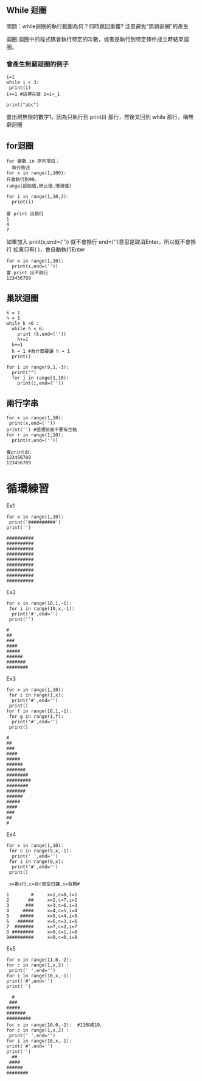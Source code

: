 ## While 迴圈
問題：while迴圈的執行範圍為何？何時跳回重覆? 注意避免"無窮迴圈"的產生

迴圈:迴圈中的程式碼會執行特定的次數，或者是執行到特定條件成立時結束迴圈。
### 會產生無窮迴圈的例子
```
i=1
while i < 3:
 print(i)
i+=1 #這裡在做 i=i+_1

print("abc")
```
會出現無限的數字1，因為只執行到 print(i) 那行，然後又回到 while 那行，稱無窮迴圈

## for迴圈
```
for 變數 in 序列項目：
  執行敘述
for x in range(1,100):
只會執行到99。
range(起始值,終止值,增減值)
```
```
for i in range(1,10,3):
  print(i)
  
會 print 出換行
1
4
7
```
如果加入 print(x,end=('')) 就不會換行
end=('')意思是取消Enter，所以就不會換行
如果只有( )，會自動執行Enter
```
for x in range(1,10):
  print(x,end=(''))
會 print 出不換行 
123456789
```
## 巢狀迴圈
```
k = 1
h = 1
while k <6 :
  while h < 6:
    print (k,end=(''))
    h+=1
  k+=1
  h = 1 #為什麼要讓 h = 1
  print()
```
```
for i in range(9,1,-3):
  print("")
  for j in range(1,10):
    print(i,end=(''))
```

## 兩行字串
```
for x in range(1,10):
 print(x,end=(''))
print('') #這裡前面不要有空格
for r in range(1,10):
  print(r,end=(''))
  
會print出:
123456789
123456789
```
# 循環練習
Ex1
```
for x in range(1,10):
 print('##########')
print('') 

##########
##########
##########
##########
##########
##########
##########
##########
##########
```
Ex2
```
for x in range(10,1,-1): 
 for i in range(10,x,-1):
  print('#',end='')
 print('')
 
#
##
###
####
#####
######
#######
########
```
Ex3
```
for x in range(1,10):
 for i in range(1,x):
  print('#',end='')
 print()
for f in range(10,1,-1):
 for g in range(1,f):
  print('#',end='')
 print()

#
##
###
####
#####
######
#######
########
#########
########
#######
######
#####
####
###
##
#
```
Ex4
```
for x in range(1,10):  
 for c in range(9,x,-1): 
  print(' ',end='')
 for i in range(0,x): 
  print('#',end='')
 print()
 
 x=第x行,c=有c個空白鍵,i=有顆#
 
1        #     x=1,c=8,i=1
2       ##     x=2,c=7,i=2
3      ###     x=3,c=6,i=3
4     ####     x=4,c=5,i=4
5    #####     x=5,c=4,i=5
6   ######     x=6,c=3,i=6
7  #######     x=7,c=2,i=7
8 ########     x=8,c=1,i=8
9#########     x=8,c=0,i=8
  ```
  Ex5
  ```
for x in range(11,0,-2):  
 for c in range(1,x,2) :
   print(' ',end='')
 for i in range(10,x,-1):
  print('#',end='')
 print('')
 
    #
   ###
  #####
 #######
#########
for x in range(10,0,-2):  #11改成10，
 for c in range(1,x,2) :
   print(' ',end='')
 for i in range(10,x,-1):
  print('#',end='')
 print('')
    ##
   ####
  ######
 ########

